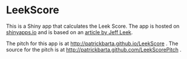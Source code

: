# LeekScore
This is a Shiny app that calculates the Leek Score. The app is hosted on [shinyapps.io](https://patrickbarta.shinyapps.io/LeekScore/) and
is based on an [article by Jeff Leek](http://fivethirtyeight.com/features/a-formula-for-decoding-health-news/).

The pitch for this app is at http://patrickbarta.github.io/LeekScore . The source for the pitch is at http://patrickbarta.github.com/LeekScorePitch .
